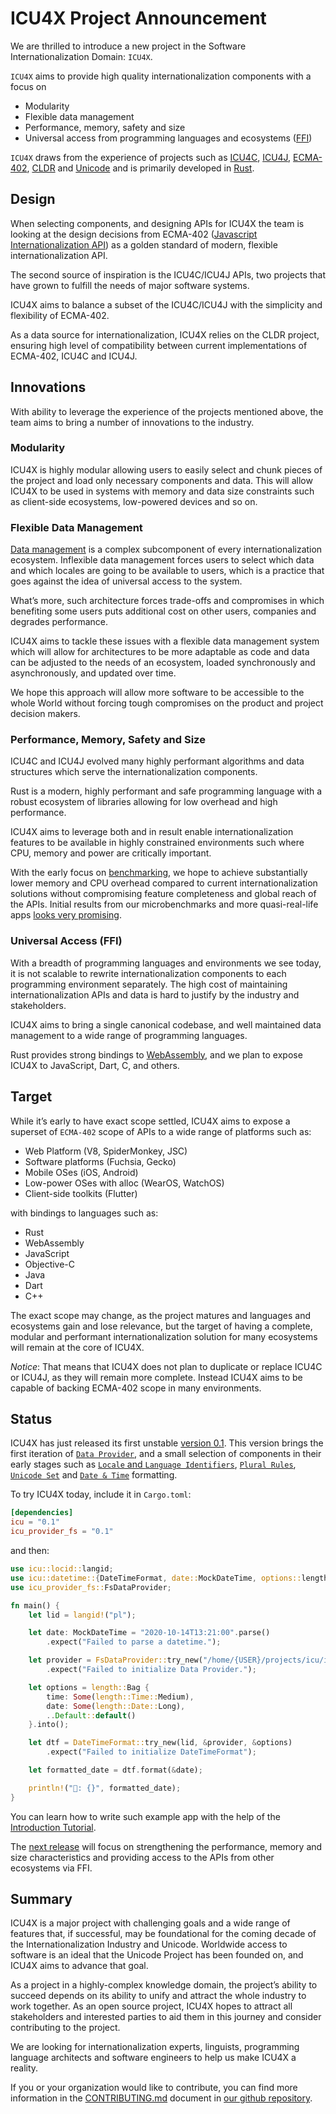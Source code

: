 # ICU4X Project Announcement

We are thrilled to introduce a new project in the Software Internationalization Domain: `ICU4X`.

`ICU4X` aims to provide high quality internationalization components with a focus on
* Modularity
* Flexible data management
* Performance, memory, safety and size
* Universal access from programming languages and ecosystems ([FFI](https://en.wikipedia.org/wiki/Foreign_function_interface))

`ICU4X` draws from the experience of projects such as [ICU4C](http://site.icu-project.org/home), [ICU4J](http://site.icu-project.org/home), [ECMA-402](https://www.ecma-international.org/publications/standards/Ecma-402.htm), [CLDR](http://cldr.unicode.org/) and [Unicode](https://home.unicode.org/) and is primarily developed in [Rust](https://www.rust-lang.org/).

## Design

When selecting components, and designing APIs for ICU4X the team is looking at the design decisions from ECMA-402 ([Javascript Internationalization API](https://developer.mozilla.org/en-US/docs/Web/JavaScript/Reference/Global_Objects/Intl)) as a golden standard of modern, flexible internationalization API.

The second source of inspiration is the ICU4C/ICU4J APIs, two projects that have grown to fulfill the needs of major software systems.

ICU4X aims to balance a subset of the ICU4C/ICU4J with the simplicity and flexibility of ECMA-402.

As a data source for internationalization, ICU4X relies on the CLDR project, ensuring high level of compatibility between current implementations of ECMA-402, ICU4C and ICU4J.

## Innovations

With ability to leverage the experience of the projects mentioned above, the team aims to bring a number of innovations to the industry.

### Modularity

ICU4X is highly modular allowing users to easily select and chunk pieces of the project and load only necessary components and data. This will allow ICU4X to be used in systems with memory and data size constraints such as client-side ecosystems, low-powered devices and so on.

### Flexible Data Management

[Data management](https://github.com/unicode-org/icu4x/blob/main/docs/design/data_pipeline.md) is a complex subcomponent of every internationalization ecosystem. Inflexible data management forces users to select which data and which locales are going to be available to users, which is a practice that goes against the idea of universal access to the system.

What’s more, such architecture forces trade-offs and compromises in which benefiting some users puts additional cost on other users, companies and degrades performance.

ICU4X aims to tackle these issues with a flexible data management system which will allow for architectures to be more adaptable as code and data can be adjusted to the needs of an ecosystem, loaded synchronously and asynchronously, and updated over time.

We hope this approach will allow more software to be accessible to the whole World without forcing tough compromises on the product and project decision makers.

### Performance, Memory, Safety and Size

ICU4C and ICU4J evolved many highly performant algorithms and data structures which serve the internationalization components.

Rust is a modern, highly performant and safe programming language with a robust ecosystem of libraries allowing for low overhead and high performance.

ICU4X aims to leverage both and in result enable internationalization features to be available in highly constrained environments such where CPU, memory and power are critically important.

With the early focus on [benchmarking](https://github.com/unicode-org/icu4x/wiki/Benchmarking), we hope to achieve substantially lower memory and CPU overhead compared to current internationalization solutions without compromising feature completeness and global reach of the APIs. Initial results from our microbenchmarks and more quasi-real-life apps [looks very promising](https://github.com/zbraniecki/intl-measurements/).

### Universal Access (FFI)

With a breadth of programming languages and environments we see today, it is not scalable to rewrite internationalization components to each programming environment separately. The high cost of maintaining internationalization APIs and data is hard to justify by the industry and stakeholders.

ICU4X aims to bring a single canonical codebase, and well maintained data management to a wide range of programming languages.

Rust provides strong bindings to [WebAssembly](https://webassembly.org/), and we plan to expose ICU4X to JavaScript, Dart, C, and others.

## Target

While it’s early to have exact scope settled, ICU4X aims to expose a superset of `ECMA-402` scope of APIs to a wide range of platforms such as:

* Web Platform (V8, SpiderMonkey, JSC)
* Software platforms (Fuchsia, Gecko)
* Mobile OSes (iOS, Android)
* Low-power OSes with alloc (WearOS, WatchOS)
* Client-side toolkits (Flutter)

with bindings to languages such as:

* Rust
* WebAssembly
* JavaScript
* Objective-C
* Java
* Dart
* C++

The exact scope may change, as the project matures and languages and ecosystems gain and lose relevance, but the target of having a complete, modular and performant internationalization solution for many ecosystems will remain at the core of ICU4X.

*Notice*: That means that ICU4X does not plan to duplicate or replace ICU4C or ICU4J, as they will remain more complete. Instead ICU4X aims to be capable of backing ECMA-402 scope in many environments.

## Status

ICU4X has just released its first unstable [version 0.1](https://github.com/unicode-org/icu4x/releases/tag/icu%400.1.0). This version brings the first iteration of [`Data Provider`](https://docs.rs/icu_provider/0.1.0/icu_provider/), and a small selection of components in their early stages such as [`Locale` and `Language Identifiers`](https://docs.rs/icu/0.1.0/icu/locid/index.html), [`Plural Rules`](https://docs.rs/icu/0.1.0/icu/plurals/index.html), [`Unicode Set`](https://docs.rs/icu/0.1.0/icu/uniset/index.html) and [`Date & Time`](https://docs.rs/icu/0.1.0/icu/datetime/index.html) formatting.

To try ICU4X today, include it in `Cargo.toml`:

```toml
[dependencies]
icu = "0.1"
icu_provider_fs = "0.1"
```

and then:

```rust
use icu::locid::langid;
use icu::datetime::{DateTimeFormat, date::MockDateTime, options::length};
use icu_provider_fs::FsDataProvider;

fn main() {
    let lid = langid!("pl");

    let date: MockDateTime = "2020-10-14T13:21:00".parse()
        .expect("Failed to parse a datetime.");

    let provider = FsDataProvider::try_new("/home/{USER}/projects/icu/icu4x-data")
        .expect("Failed to initialize Data Provider.");

    let options = length::Bag {
        time: Some(length::Time::Medium),
        date: Some(length::Date::Long),
        ..Default::default()
    }.into();

    let dtf = DateTimeFormat::try_new(lid, &provider, &options)
        .expect("Failed to initialize DateTimeFormat");

    let formatted_date = dtf.format(&date);

    println!("📅: {}", formatted_date);
}
```

You can learn how to write such example app with the help of the [Introduction Tutorial](https://github.com/unicode-org/icu4x/wiki/Introduction-to-ICU4X-for-Rust).

The [next release](https://github.com/unicode-org/icu4x/issues/239) will focus on strengthening the performance, memory and size characteristics and providing access to the APIs from other ecosystems via FFI.

## Summary

ICU4X is a major project with challenging goals and a wide range of features that, if successful, may be foundational for the coming decade of the Internationalization Industry and Unicode. Worldwide access to software is an ideal that the Unicode Project has been founded on, and ICU4X aims to advance that goal.

As a project in a highly-complex knowledge domain, the project’s ability to succeed depends on its ability to unify and attract the whole industry to work together. As an open source project, ICU4X hopes to attract all stakeholders and interested parties to aid them in this journey and consider contributing to the project.

We are looking for internationalization experts, linguists, programming language architects and software engineers to help us make ICU4X a reality.

If you or your organization would like to contribute, you can find more information in the [CONTRIBUTING.md](https://github.com/unicode-org/icu4x/blob/main/CONTRIBUTING.md) document in [our github repository](https://github.com/unicode-org/icu4x).
